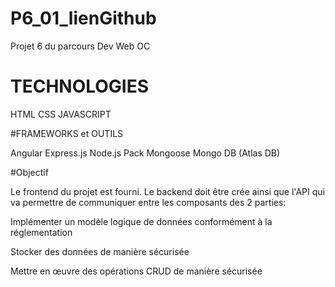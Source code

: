 # P6_01_lienGithub
Projet 6 du parcours Dev Web OC

# TECHNOLOGIES

HTML
CSS
JAVASCRIPT

#FRAMEWORKS et OUTILS

Angular
Express.js
Node.js
Pack Mongoose
Mongo DB (Atlas DB)

#Objectif

Le frontend du projet est fourni. Le backend doit être crée ainsi que l'API qui va permettre de communiquer entre les composants des 2 parties:

Implémenter un modèle logique de données conformément à la réglementation

Stocker des données de manière sécurisée

Mettre en œuvre des opérations CRUD de manière sécurisée
